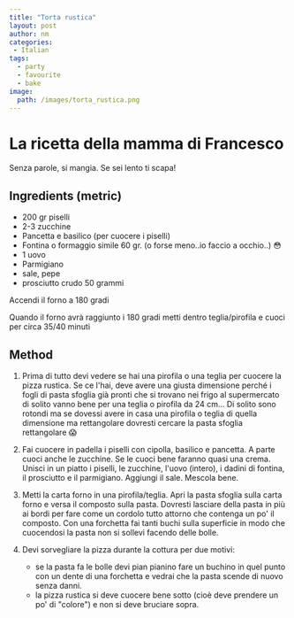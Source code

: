 ```yaml
---
title: "Torta rustica"
layout: post
author: nm
categories:
 - Italian
tags:
  - party
  - favourite
  - bake
image: 
  path: /images/torta_rustica.png
---
```

# La ricetta della mamma di Francesco

Senza parole, si mangia. Se sei lento ti scapa!

## Ingredients (metric)

- 200 gr piselli 
- 2-3 zucchine
- Pancetta e basilico (per cuocere i piselli)
- Fontina o formaggio simile 60 gr. (o forse meno..io faccio a occhio..) 😳
- 1 uovo 
- Parmigiano
- sale, pepe 
- prosciutto crudo 50 grammi

Accendi il forno a 180 gradi

Quando il forno avrà raggiunto i 180 gradi metti dentro teglia/pirofila e cuoci per circa 35/40 minuti

## Method

1. Prima di tutto devi vedere se hai una pirofila o una teglia per cuocere la pizza rustica. Se ce l'hai, deve avere una giusta dimensione perché i fogli di pasta sfoglia già pronti che si trovano nei frigo al supermercato di solito vanno bene per una teglia o pirofila da 24 cm... Di solito sono rotondi ma se dovessi avere in casa una pirofila o teglia di quella dimensione ma rettangolare dovresti cercare la pasta sfoglia rettangolare 😱

2. Fai cuocere in padella i piselli con cipolla, basilico e pancetta. A parte cuoci anche le zucchine. Se le cuoci bene faranno quasi una crema. Unisci in un piatto i piselli, le zucchine, l'uovo (intero), i dadini di fontina, il prosciutto e il parmigiano. Aggiungi il sale. Mescola bene.

3. Metti la carta forno in una pirofila/teglia. Apri la pasta sfoglia sulla carta forno e versa il composto sulla pasta. Dovresti lasciare della pasta in più ai bordi per fare come un cordolo tutto attorno che contenga un po' il composto. Con una forchetta fai tanti buchi sulla superficie in modo che cuocendosi la pasta non si sollevi facendo delle bolle.

4. Devi sorvegliare la pizza durante la cottura per due motivi:
	- se la pasta fa le bolle devi pian pianino fare un buchino in quel punto con un dente di una forchetta e vedrai che la pasta scende di nuovo senza danni.
	- la pizza rustica si deve cuocere bene sotto (cioè deve prendere un po' di "colore") e non si deve bruciare sopra.



